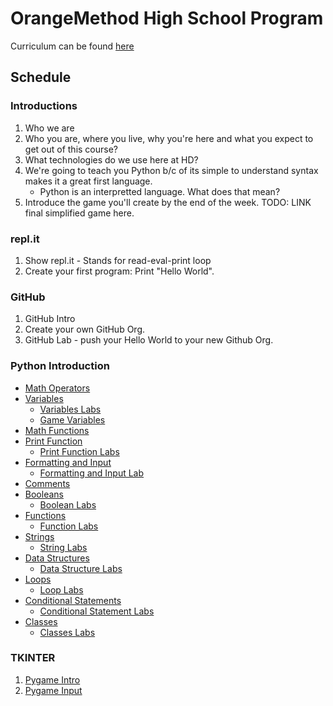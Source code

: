 # OrangeMethod High School Program

Curriculum can be found [here](https://erinwoodrum.github.io/High-School-Program/)

## Schedule

### Introductions
1.  Who we are
2.  Who you are, where you live, why you're here and what you expect to get out of this course?
3.  What technologies do we use here at HD? 
4.  We're going to teach you Python b/c of its simple to understand syntax makes it a great first language. 
    * Python is an interpretted language.  What does that mean? 
5.  Introduce the game you'll create by the end of the week. TODO: LINK final simplified game here. 

### repl.it
1. Show repl.it - Stands for read-eval-print loop
2. Create your first program:  Print "Hello World". 

### GitHub

1. GitHub Intro
2. Create your own GitHub Org. 
3. GitHub Lab - push your Hello World to your new Github Org. 

### Python Introduction

- [Math Operators](./docs/math-operators.html)
- [Variables](./docs/variables.html)
   * [Variables Labs](./docs/variables-labs.html)
   * [Game Variables](./docs/game-variables.html)
- [Math Functions](./docs/math-functions.html)
- [Print Function](./docs/print-function.html)
   * [Print Function Labs](./docs/print-function-labs.html)
- [Formatting and Input](./docs/formatting-and-input.html)
   * [Formatting and Input Lab](./docs/formatting-and-input-labs.html)
- [Comments](./docs/comments.html)
- [Booleans](./docs/booleans.html)
   * [Boolean Labs](./docs/boolean-labs.html)
-  [Functions](./docs/functions.html)
    * [Function Labs](./docs/functions-labs.html)
-  [Strings](./docs/strings.html)
    * [String Labs](./docs/strings-labs.html)
- [Data Structures](./docs/data-structures.html)
    * [Data Structure Labs](./docs/data-structures-labs.html)
- [Loops](./docs/loops.html)
    * [Loop Labs](./docs/loops-labs.html)
- [Conditional Statements](./docs/conditional-statements.html)
    * [Conditional Statement Labs](./docs/conditional-statements-labs.html)
- [Classes](./docs/classes.html)
    * [Classes Labs](./docs/classes-labs.html)

### TKINTER

1. [Pygame Intro](./docs/tkinter-intro.html)
2. [Pygame Input](./docs/tkinter-input.html)
